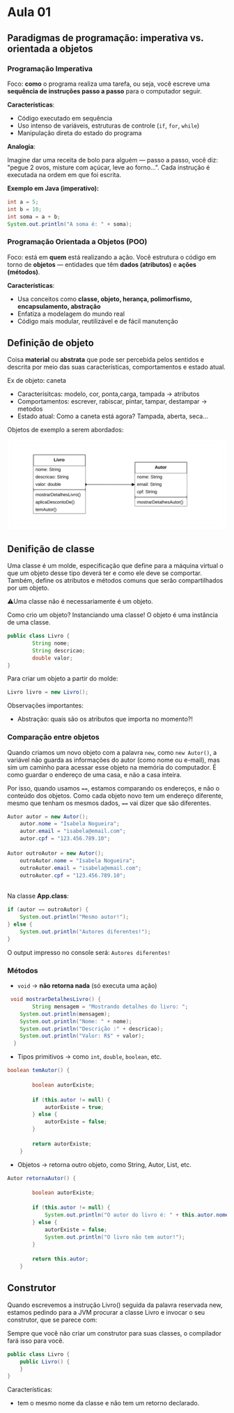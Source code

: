 # Aula 01

## Paradigmas de programação: imperativa vs. orientada a objetos

### **Programação Imperativa**

Foco: **como** o programa realiza uma tarefa, ou seja, você escreve uma **sequência de instruções passo a passo** para o computador seguir.

**Características**:

- Código executado em sequência
- Uso intenso de variáveis, estruturas de controle (`if`, `for`, `while`)
- Manipulação direta do estado do programa

**Analogia**:

Imagine dar uma receita de bolo para alguém — passo a passo, você diz: "pegue 2 ovos, misture com açúcar, leve ao forno...". Cada instrução é executada na ordem em que foi escrita.

**Exemplo em Java (imperativo):**

```java
int a = 5;
int b = 10;
int soma = a + b;
System.out.println("A soma é: " + soma);
```

### **Programação Orientada a Objetos (POO)**

Foco: está em **quem** está realizando a ação. Você estrutura o código em torno de **objetos** — entidades que têm **dados (atributos)** e **ações (métodos)**.

**Características**:

- Usa conceitos como **classe, objeto, herança, polimorfismo, encapsulamento, abstração**
- Enfatiza a modelagem do mundo real
- Código mais modular, reutilizável e de fácil manutenção

## Definição de objeto

Coisa **material** ou **abstrata** que pode ser percebida pelos sentidos e descrita por meio das suas características, comportamentos e estado atual.

Ex de objeto: caneta

- Caracterísitcas: modelo, cor, ponta,carga, tampada → atributos
- Comportamentos: escrever, rabiscar, pintar, tampar, destampar → metodos
- Estado atual: Como a caneta está agora? Tampada, aberta, seca…

Objetos de exemplo a serem abordados:

![UML.png](UML.png)

## Denifição de classe

Uma classe é um molde, especificação que define para a máquina virtual o que um objeto desse tipo deverá ter e como ele deve se comportar. Também, define os atributos e métodos comuns que serão compartilhados por um objeto.

⚠️Uma classe não é necessariamente é um objeto.

Como crio um objeto? Instanciando uma classe! O objeto é uma instância de uma classe.

```java
public class Livro {
		String nome;
		String descricao;
		double valor;
} 
```

Para criar um objeto a partir do molde:

```java
Livro livro = new Livro();
```

Observações importantes:

- Abstração: quais são os atributos que importa no momento?!

### Comparação entre objetos

Quando criamos um novo objeto com a palavra `new`, como `new Autor()`, a variável não guarda as informações do autor (como nome ou e-mail), mas sim um caminho para acessar esse objeto na memória do computador. É como guardar o endereço de uma casa, e não a casa inteira.

Por isso, quando usamos `==`, estamos comparando os endereços, e não o conteúdo dos objetos. Como cada objeto novo tem um endereço diferente, mesmo que tenham os mesmos dados, `==` vai dizer que são diferentes.

```java
Autor autor = new Autor();
	autor.nome = "Isabela Nogueira";
	autor.email = "isabela@email.com";
	autor.cpf = "123.456.789.10";
        
Autor outroAutor = new Autor();
	outroAutor.nome = "Isabela Nogueira";
	outroAutor.email = "isabela@email.com";
	outroAutor.cpf = "123.456.789.10";
	

```

Na classe **App.class**:

```java
if (autor == outroAutor) {
	System.out.println("Mesmo autor!");
} else {
	System.out.println("Autores diferentes!");
}
```

O output impresso no console será: `Autores diferentes!`

### Métodos

- `void` → **não retorna nada** (só executa uma ação)

```java
 void mostrarDetalhesLivro() { 
		String mensagem = "Mostrando detalhes do livro: ";
    System.out.println(mensagem);
    System.out.println("Nome: " + nome);
    System.out.println("Descrição :" + descricao);
    System.out.println("Valor: R$" + valor);
  }
```

- Tipos primitivos → como `int`, `double`, `boolean`, etc.

```java
boolean temAutor() {

        boolean autorExiste;

        if (this.autor != null) {
            autorExiste = true;
        } else {
            autorExiste = false;
        }

        return autorExiste;
    }
```

- Objetos → retorna outro objeto, como String, Autor, List<Livro>, etc.

```java
Autor retornaAutor() {

        boolean autorExiste;

        if (this.autor != null) {
            System.out.println("O autor do livro é: " + this.autor.nome);
        } else {
            autorExiste = false;
            System.out.println("O livro não tem autor!");
        }

        return this.autor;
    }
```

## Construtor

Quando escrevemos a instrução Livro() seguida da palavra reservada
new, estamos pedindo para a JVM procurar a classe Livro e invocar o seu
construtor, que se parece com: 

Sempre que você
não criar um construtor para suas classes, o compilador fará isso para você.

```java
public class Livro {
	public Livro() {
	}
}
```

Características: 

- tem o mesmo nome da classe e não tem um retorno declarado.